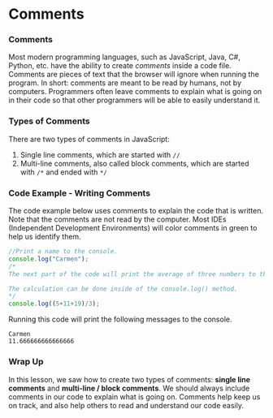 # Comments

### Comments

Most modern programming languages, such as JavaScript, Java, C#, Python, etc. have the ability to create *comments* inside a code file. Comments are pieces of text that the browser will ignore when running the program. In short: comments are meant to be read by humans, not by computers. Programmers often leave comments to explain what is going on in their code so that other programmers will be able to easily understand it. 

### Types of Comments

There are two types of comments in JavaScript:
1. Single line comments, which are started with ```//```
2. Multi-line comments, also called block comments, which are started with ```/*``` and ended with ```*/```

### Code Example - Writing Comments

The code example below uses comments to explain the code that is written. Note that the comments are not read by the computer. Most IDEs (Independent Development Environments) will color comments in green to help us identify them.

```javascript
//Print a name to the console.
console.log("Carmen");
/*
The next part of the code will print the average of three numbers to the console.

The calculation can be done inside of the console.log() method.
*/
console.log((5+11+19)/3);
```

Running this code will print the following messages to the console.

```
Carmen
11.666666666666666
``````

### Wrap Up

In this lesson, we saw how to create two types of comments: **single line comments** and **multi-line / block comments**. We should always include comments in our code to explain what is going on. Comments help keep us on track, and also help others to read and understand our code easily.
